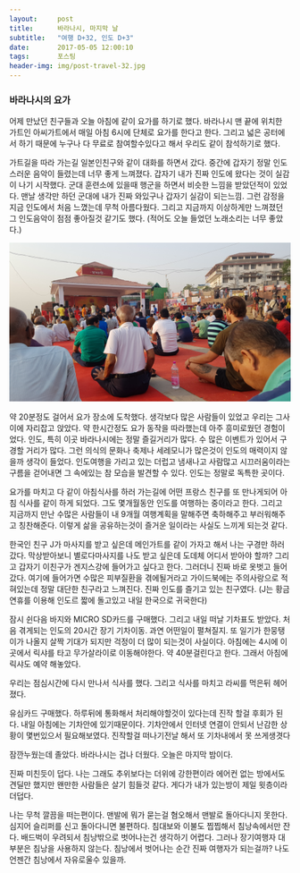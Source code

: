 ```yaml
---
layout:	    post
title: 	    바라나시, 마지막 날
subtitle:   "여행 D+32, 인도 D+3"
date:       2017-05-05 12:00:10 
tags:       포스팅
header-img: img/post-travel-32.jpg
---
```


### 바라나시의 요가

어제 만났던 친구들과 오늘 아침에 같이 요가를 하기로 했다. 바라나시 맨 끝에 위치한 가트인 아씨가트에서 매일 아침 6시에 단체로 요가를 한다고 한다. 그리고 넓은 공터에서 하기 때문에 누구나 다 무료로 참여할수있다고 해서 우리도 같이 참석하기로 했다.

가트길을 따라 가는길 일본인친구와 같이 대화를 하면서 갔다. 중간에 갑자기 정말 인도스러운 음악이 들렸는데 너무 좋게 느껴졌다. 갑자기 내가 진짜 인도에 왔다는 것이 실감이 나기 시작했다. 군대 훈련소에 있을때 행군을 하면서 비슷한 느낌을 받았던적이 있었다. 맨날 생각만 하던 군대에 내가 진짜 와있구나 갑자기 실감이 되는느낌. 그런 감정을 지금 인도에서 처음 느꼈는데 무척 아름다웠다. 그리고 지금까지 이상하게만 느껴졌던 그 인도음악이 점점 좋아질것 같기도 했다. (적어도 오늘 들었던 노래소리는 너무 좋았다.)

![](/img/170505-yoga.jpg)

약 20분정도 걸어서 요가 장소에 도착했다. 생각보다 많은 사람들이 있었고 우리는 그사이에 자리잡고 앉았다. 약 한시간정도 요가 동작을 따라했는데 아주 흥미로웠던 경험이었다. 인도, 특히 이곳 바라나시에는 정말 즐길거리가 많다. 수 많은 이벤트가 있어서 구경할 거리가 많다. 그런 의식의 문화나 축제나 세레모니가 많은것이 인도의 매력이지 않을까 생각이 들었다. 인도여행을 가리고 있는 더럽고 냄새나고 사람많고 시끄러움이라는 구름을 걷어내면 그 속에있는 참 모습을 발견할 수 있다. 인도는 정말로 독특한 곳이다.

요가를 마치고 다 같이 아침식사를 하러 가는길에 어떤 프랑스 친구를 또 만나게되어 아침 식사를 같이 하게 되었다. 그도 몇개월동안 인도를 여행하는 중이라고 한다. 그리고 지금까지 만난 수많은 사람들이 내 9개월 여행계획을 말해주면 축하해주고 부러워해주고 칭찬해준다. 이렇게 삶을 공유하는것이 즐거운 일이라는 사실도 느끼게 되는것 같다.

한국인 친구 J가 마사지를 받고 싶은데 메인가트를 같이 가자고 해서 나는 구경만 하러 갔다. 막상받아보니 별로다마사지를 나도 받고 싶은데 도데체 어디서 받아야 할까? 그리고 갑자기 이친구가 겐지스강에 들어가고 싶다고 한다. 그러더니 진짜 바로 옷벗고 들어갔다. 여기에 들어가면 수많은 피부질환을 겪에될거라고 가이드북에는 주의사랑으로 적혀있는데 정말 대단한 친구라고 느껴진다. 진짜 인도를 즐기고 있는 친구였다. (J는 황금연휴를 이용해 인도르 짧에 돌고있고 내일 한국으로 귀국한다)

잠시 쉰다음 바지와 MICRO SD카드를 구매했다. 그리고 내일 떠날 기차표도 받았다. 처음 겪게되는 인도의 20시간 장기 기차이동. 과연 어떤일이 펼쳐질지. 또 일기가 한뭉탱이가 나올지 살짝 기대가 되지만 걱정이 더 많이 되는것이 사실이다. 아침에는 4시에 이곳에서 릭샤를 타고 무가살라이로 이동해야한다. 약 40분걸린다고 한다. 그래서 아침에 릭샤도 예약 해놓았다.

우리는 점심시간에 다시 만나서 식사를 했다. 그리고 식사를 마치고 라씨를 먹은뒤 헤어졌다.

유심카드 구매했다. 하루뒤에 통화해서 처리해야할것이 있다는데 진작 할걸 후회가 된다. 내일 아침에는 기차안에 있기때문이다. 기차안에서 인터넷 연결이 안되서 난감한 상황이 몇번있으서 필요해보였다. 진작할걸 떠나기전날 해서 또 기차내에서 못 쓰게생겻다

잠깐누웠는데 졸았다. 바라나시는 겁나 더웠다. 오늘은 마지막 밤이다.

진짜 미친듯이 덥다. 나는 그래도 추위보다는 더위에 강한편이라 에어컨 없는 방에서도 견딜만 했지만 왠만한 사람들은 살기 힘들것 같다. 게다가 내가 있는방이 제일 윗층이라 더덥다.

나는 무척 깔끔을 떠는편이다. 맨발에 뭐가 묻는걸 혐오해서 맨발로 돌아다니지 못한다. 심지어 슬리퍼를 신고 돌아다니면 불편하다. 침대보와 이불도 찝찝해서 침낭속에서만 잔다. 배드벅이 우려되서 침낭밖으로 벗어나는건 생각하기 어렵다. 그러나 장기여행자 대부분은 침낭을 사용하지 않는다. 침낭에서 벗어나는 순간 진짜 여행자가 되는걸까? 나도 언젠간 침낭에서 자유로울수 있을까. 

